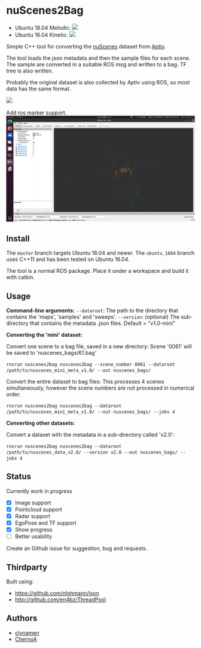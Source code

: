 # nuScenes2Bag

 - Ubuntu 18.04 Melodic: ![](https://github.com/clynamen/nuscenes2bag/workflows/ubuntu_1804_melodic/badge.svg)
 - Ubuntu 16.04 Kinetic: ![](https://github.com/clynamen/nuscenes2bag/workflows/ubuntu_1604_kinetic/badge.svg)

Simple C++ tool for converting the [nuScenes](https://www.nuscenes.org/) dataset from [Aptiv](https://www.aptiv.com).

The tool loads the json metadata and then the sample files for each scene. The sample are converted in a suitable ROS msg and written to a bag. TF tree is also written.

Probably the original dataset is also collected by Aptiv using ROS, so most data has the same format.

![](images/ros_preview.png)

Add ros marker support.
![](images/ros_preview_w_marker.png)

## Install

The `master` branch targets Ubuntu 18.04 and newer.
The `ubuntu_1604` branch uses C++11 and has been tested on Ubuntu 16.04.

The tool is a normal ROS package. Place it under a workspace and build it with catkin.

## Usage

**Command-line arguments:**
`--dataroot`: The path to the directory that contains the 'maps', 'samples' and 'sweeps'.
`--version`: (optional) The sub-directory that contains the metadata .json files. Default = "v1.0-mini"


**Converting the 'mini' dataset:**

Convert one scene to a bag file, saved in a new directory:
Scene '0061' will be saved to 'nuscenes_bags/61.bag'
```
rosrun nuscenes2bag nuscenes2bag --scene_number 0061 --dataroot /path/to/nuscenes_mini_meta_v1.0/ --out nuscenes_bags/
```


Convert the entire dataset to bag files:
This processes 4 scenes simultaneously, however the scene numbers are not processed in numerical order.
```
rosrun nuscenes2bag nuscenes2bag --dataroot /path/to/nuscenes_mini_meta_v1.0/ --out nuscenes_bags/ --jobs 4
```


**Converting other datasets:**

Convert a dataset with the metadata in a sub-directory called 'v2.0':
```
rosrun nuscenes2bag nuscenes2bag --dataroot /path/to/nuscenes_data_v2.0/ --version v2.0 --out nuscenes_bags/ --jobs 4
```


## Status

Currently work in progress

- [x] Image support
- [x] Pointcloud support
- [x] Radar support
- [x] EgoPose and TF support
- [x] Show progress
- [ ] Better usability

Create an Github issue for suggestion, bug and requests.

## Thirdparty

Built using:

 - https://github.com/nlohmann/json
 - http://github.com/en4bz/ThreadPool

## Authors

 - [clynamen](https://github.com/clynamen/)
 - [ChernoA](https://github.com/ChernoA)
